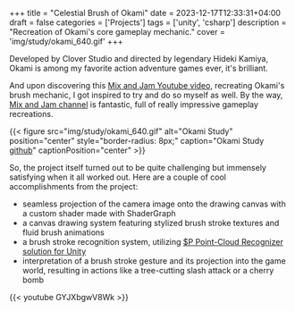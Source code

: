 +++
title = "Celestial Brush of Okami"
date = 2023-12-17T12:33:31+04:00
draft = false
categories = ['Projects']
tags = ['unity', 'csharp']
description = "Recreation of Okami's core gameplay mechanic."
cover = 'img/study/okami_640.gif'
+++

Developed by Clover Studio and directed by legendary Hideki Kamiya, Okami is among my favorite action adventure games ever, it's brilliant.

And upon discovering this [Mix and Jam Youtube video](https://www.youtube.com/watch?v=yuQXeaYBuuM), recreating Okami's brush mechanic, I got inspired to try and do so myself as well. 
By the way, [Mix and Jam channel](https://www.youtube.com/@mixandjam) is fantastic, full of really impressive gameplay recreations.

{{< figure src="img/study/okami_640.gif" alt="Okami Study" position="center" style="border-radius: 8px;" caption="Okami Study [github](https://github.com/TheCHead/OkamiStudy)" captionPosition="center" >}}

So, the project itself turned out to be quite challenging but immensely satisfying when it all worked out. Here are a couple of cool accomplishments from the project:
- seamless projection of the camera image onto the drawing canvas with a custom shader made with ShaderGraph
- a canvas drawing system featuring stylized brush stroke textures and fluid brush animations
- a brush stroke recognition system, utilizing [$P Point-Cloud Recognizer solution for Unity](https://github.com/DaVikingCode/PDollar-Unity)
- interpretation of a brush stroke gesture and its projection into the game world, resulting in actions like a tree-cutting slash attack or a cherry bomb

{{< youtube GYJXbgwV8Wk >}}
